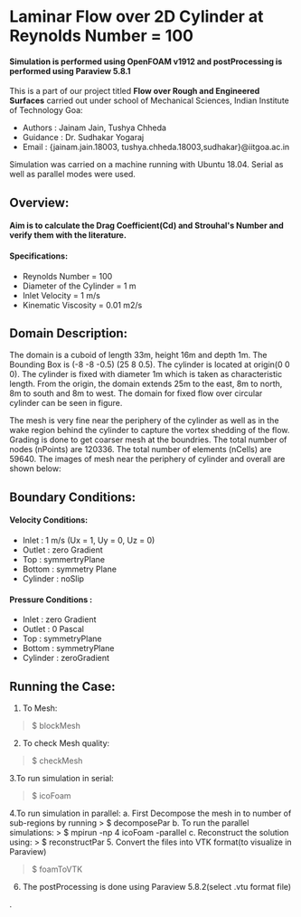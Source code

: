 # Laminar Flow over 2D Cylinder at Reynolds Number = 100 
#### Simulation is performed using OpenFOAM v1912 and postProcessing is performed using Paraview 5.8.1
This is a part of our project titled **Flow over Rough and Engineered Surfaces** carried out under school of Mechanical Sciences, Indian Institute of Technology Goa:
- Authors : Jainam Jain, Tushya Chheda
- Guidance : Dr. Sudhakar Yogaraj
- Email : {jainam.jain.18003, tushya.chheda.18003,sudhakar}@iitgoa.ac.in

Simulation was carried on a machine running with Ubuntu 18.04. Serial as well as parallel modes were used.

## Overview:
#### Aim is to calculate the Drag Coefficient(Cd) and Strouhal's Number and verify them with the literature.
#### Specifications:
- Reynolds Number = 100
- Diameter of the Cylinder = 1 m
- Inlet Velocity = 1 m/s
- Kinematic Viscosity = 0.01 m2/s

## Domain Description:

The domain is a cuboid of length 33m, height 16m and depth 1m. The Bounding Box is (-8 -8 -0.5) (25 8 0.5). The cylinder is located at origin(0 0 0). The cylinder is fixed with diameter 1m which is taken as characteristic length. From the origin, the domain extends 25m to the east, 8m to north, 8m to south and 8m to west. The domain for fixed flow over circular cylinder can be seen in figure. 

The mesh is very fine near the periphery of the cylinder as well as in the wake region behind the cylinder to capture the vortex shedding of the flow. Grading is done to get coarser mesh at the boundries.  The total number of nodes (nPoints) are 120336. The total number of elements (nCells) are 59640. The images of mesh near the periphery of cylinder and overall are shown below: 

## Boundary Conditions: 
#### Velocity Conditions:
- Inlet  : 1 m/s (Ux = 1, Uy = 0, Uz = 0)
- Outlet : zero Gradient
- Top    : symmertryPlane
- Bottom : symmetry Plane
- Cylinder : noSlip

#### Pressure Conditions : 
- Inlet  : zero Gradient
- Outlet : 0 Pascal
- Top    : symmetryPlane
- Bottom : symmetryPlane
- Cylinder : zeroGradient

## Running the Case:
1. To Mesh: 
> $ blockMesh

2. To check Mesh quality:
> $ checkMesh

3.To run simulation in serial: 
> $ icoFoam

4.To run simulation in parallel:
    a. First Decompose the mesh in to number of sub-regions by running
    > $ decomposePar
    b. To run the parallel simulations:
    > $ mpirun -np 4 icoFoam -parallel
    c. Reconstruct the solution using:
    > $ reconstructPar
5. Convert the files into VTK format(to visualize in Paraview)
> $ foamToVTK

6. The postProcessing is done using Paraview 5.8.2(select .vtu format file)



. 


